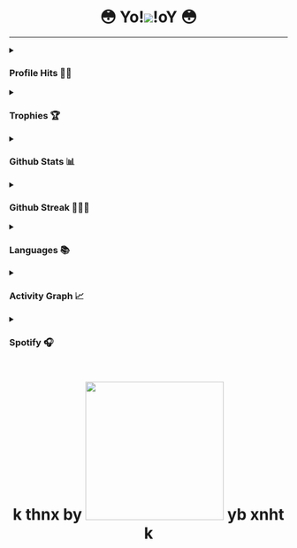<h1 align="center">😳 Yo!<img src="https://media.giphy.com/media/m9YZVin3cgIlPQzE2A/giphy.gif">!oY 😳</h1>

---
<details><summary><h3>Profile Hits 🥷🏻</h3></summary>
  
  [![Hits](https://hits.seeyoufarm.com/api/count/incr/badge.svg?url=https%3A%2F%2Fgithub.com%2FHellBoy-OP&count_bg=%2379C83D&title_bg=%230084FF&icon=arduino.svg&icon_color=%2300FF20&title=Stalks&edge_flat=false)](https://hellboy.me)

</details>

<details><summary><h3>Trophies 🏆</h3></summary>
  
  [![Github Trophies](https://github-profile-trophy.vercel.app/?username=HellBoy-OP&theme=transparent&no-bg=true&margin-w=15&margin-h=10&row=1&column=6&count_private=true)](https://hellboy.me)

</details>

<details><summary><h3>Github Stats 📊</h3></summary>

  [![My github stats](https://github-readme-stats.vercel.app/api?username=HellBoy-OP&count_private=true&show_icons=true&theme=radical&include_all_commits=true&custom_title=Anand's+Github+Stats)](https://hellboy.me)

</details>

<details><summary><h3>Github Streak 👨🏻‍💻</h3></summary>

  [![GitHub Streak](https://streak-stats.demolab.com?user=HellBoy-OP&theme=radical&border_radius=5&date_format=j%20M%5B%20Y%5D&fire=FF8100)](https://hellboy.me)

</details>

<details><summary><h3>Languages 📚</h3></summary>

  [![Top Langs](https://github-readme-stats.vercel.app/api/top-langs/?username=HellBoy-OP&langs_count=10&layout=compact&theme=transparent)](https://github.com/HellBoy-OP/)

</details>

<details><summary><h3>Activity Graph 📈</h3></summary>

  [![Activity graph](https://github-readme-activity-graph.cyclic.app/graph?username=HellBoy-OP&theme=react&area=true)](https://hellboy.me)

</details>

<details><summary><h3>Spotify 🎧</h3></summary>

  [![Spotify](https://spotify-github-profile.vercel.app/api/view?uid=31ouqmwfajpkuqsj3imzbnmktewu&cover_image=true&theme=compact&background_color=121212)](https://hellboy.me)

</details>

<h1 align="center">k thnx by <img src="https://tenor.com/view/zero-two-pro-paz-gif-23577863.gif" width="250"> yb xnht k</h1>
